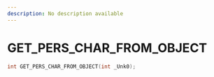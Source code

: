 ```yaml
---
description: No description available 
---
```


# GET_PERS_CHAR_FROM_OBJECT

```cpp
int GET_PERS_CHAR_FROM_OBJECT(int _Unk0);
```